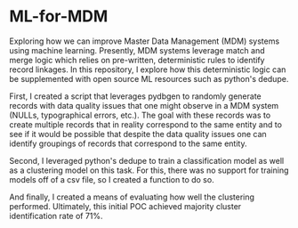 # ML-for-MDM
Exploring how we can improve Master Data Management (MDM) systems using machine learning. 
Presently, MDM systems leverage match and merge logic which relies on pre-written, deterministic rules to identify record linkages. 
In this repository, I explore how this deterministic logic can be supplemented with open source ML resources such as python's dedupe.

First, I created a script that leverages pydbgen to randomly generate records with data quality issues that one might observe in a
MDM system (NULLs, typographical errors, etc.). The goal with these records was to create multiple records that in reality correspond
to the same entity and to see if it would be possible that despite the data quality issues one can identify groupings of records that
correspond to the same entity.

Second, I leveraged python's dedupe to train a classification model as well as a clustering model on this task. For this, there was no
support for training models off of a csv file, so I created a function to do so.

And finally, I created a means of evaluating how well the clustering performed. Ultimately, this initial POC achieved majority cluster 
identification rate of 71%.
